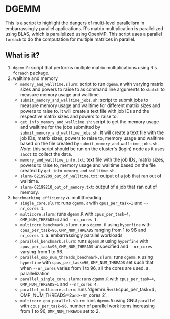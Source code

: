 # DGEMM

This is a script to highlight the dangers of multi-level parallelism in
embarrassingly parallel applications. R's matrix multiplication is parallelized
using BLAS, which is parallelized using OpenMP. This script uses a parallel
`foreach` to do the computation for multiple matrices in parallel.


## What is it?

1. `dgemm.R`: script that performs multiple matrix multiplications using R's
   `foreach` package.
1. walltime and memory
   - `memory_and_walltime.slurm`: script to run `dgemm.R` with varying matrix
     sizes and powers to raise to as command line arguments to `sbatch` to
     measure memory usage and walltime.
   - `submit_memory_and_walltime_jobs.sh`: script to submit jobs to measure
     memory usage and walltime for different matrix sizes and powers to raise
     to.  It will create a text file with job IDs and the respective matrix
     sizes and powers to raise to.
   - `get_info_memory_and_walltime.sh`: script to get the memory usage and
     walltime for the jobs submitted by `submit_memory_and_walltime_jobs.sh`.
     It will create a text file with the job IDs, matrix sizes, powers to raise
     to, memory usage and walltime based on the file created by
     `submit_memory_and_walltime_jobs.sh`.  *Note*: this script should be run
     on the cluster's (login) node as it uses `sacct` to collect the data.
   - `memory_and_walltime_info.txt`: text file with the job IDs, matrix sizes,
     powers to raise to, memory usage and walltime based on the file created by
     `get_info_memory_and_walltime.sh`.
   - `slurm-62199209_out_of_walltime.txt`: output of a job that ran out of
     walltime.
   - `slurm-62199210_out_of_memory.txt`: output of a job that ran out of
     memory.
1. `benchmarking efficiency`
   a. multithreading
      - `single_core.slurm`: runs `dgemm.R` with `cpus_per_task=1` and
        `--nr_cores 1`.
      - `multicore.slurm`: runs `dgemm.R` with `cpus_per_task=4`,
        `OMP_NUM_THREADS=4` and `--nr_cores 1`.
      - `multicore_benchmark.slurm`: runs `dgemm.R` using `hyperfine` with `cpus_per_task=96`,
        `OMP_NUM_THREADS` ranging from 1 to 96 and `nr_cores 1`.
   a. embarrassingly parallel workloads
      - `parallel_benchmark.slurm`: runs `dgemm.R` using `hyperfine` with `cpus_per_task=96`,
        `OMP_NUM_THREADS` unspecified and `--nr_cores` varying from 1 to 96.
      - `parallel_omp_num_threads_benchmark.slurm`: runs `dgemm.R` using `hyperfine` with
        `cpus_per_task=96`, `OMP_NUM_THREADS` set such that when `--nr_cores`
        varies from 1 to 96, all the cores are used.
   a. parallelization
      - `parallel_single_core.slurm`: runs `dgemm.R` with `cpus_per_task=4`,
        `OMP_NUM_THREADS=1` and `--nr_cores 4`.
      - `parallel_multicore.slurm`: runs 'dgemm.R` with `cpus_per_task=4`,
        `OMP_NUM_THREADS=2` and `--nr_cores 2`.
      - `multicore_gnu_parallel.slurm`: runs `dgemm.R` using GNU `parallel` with `cpus_per_task=96`,
        number of parallel work items increasing from 1 to 96, `OMP_NUM_THREADS` set to 2.
